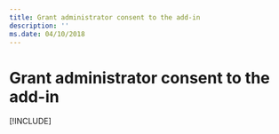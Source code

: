 ```yaml
---
title: Grant administrator consent to the add-in
description: ''
ms.date: 04/10/2018 
---
```


# Grant administrator consent to the add-in

[!INCLUDE[](../includes/grant-admin-consent-to-an-add-in-include.md)]